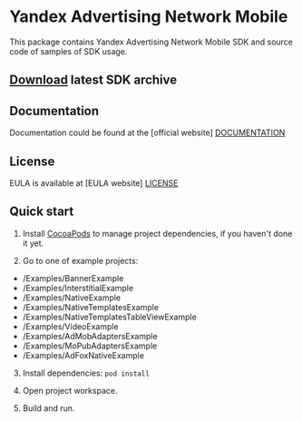 # Yandex Advertising Network Mobile
This package contains Yandex Advertising Network Mobile SDK and source code of samples of SDK usage.

## [**Download**](https://storage.mds.yandex.net/get-ads-mobile-sdk/224062/YandexMobileAds-2.7.0-ios-9802b1ba-ef4b-4a5b-8ea3-ab5557810aa0.zip) latest SDK archive

## Documentation
Documentation could be found at the [official website] [DOCUMENTATION]

## License
EULA is available at [EULA website] [LICENSE] 

## Quick start
1. Install [CocoaPods] to manage project dependencies, if you haven't done it yet.

2. Go to one of example projects:
  * /Examples/BannerExample
  * /Examples/InterstitialExample
  * /Examples/NativeExample
  * /Examples/NativeTemplatesExample
  * /Examples/NativeTemplatesTableViewExample
  * /Examples/VideoExample
  * /Examples/AdMobAdaptersExample
  * /Examples/MoPubAdaptersExample
  * /Examples/AdFoxNativeExample

3. Install dependencies:
```pod install```

4. Open project workspace.

5. Build and run.

[DOCUMENTATION]: https://tech.yandex.ru/mobile-ads/
[LICENSE]: https://legal.yandex.com/partner_ch/
[CocoaPods]: http://cocoapods.org/
